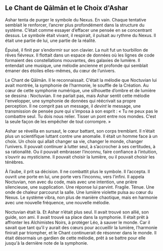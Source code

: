 ## Le Chant de Qālmān et le Choix d'Ashar

Ashar tenta de purger le symbole du Nexus. En vain. Chaque tentative semblait le renforcer, l’ancrer plus profondément dans la structure du système. C’était comme essayer d’effacer une pensée en se concentrant dessus. Le symbole était vivant, il respirait, il pulsait au rythme du Nexus. Il était une partie de lui, une partie de la réalité.

Épuisé, il finit par s’endormir sur son clavier. La nuit fut un tourbillon de rêves fiévreux. Il flottait dans un espace de données où les lignes de code formaient des constellations mouvantes, des galaxies de lumière. Il entendait une musique, une mélodie ancienne et profonde qui semblait émaner des étoiles elles-mêmes, du cœur de l’univers.

Le Chant de Qālmān. Il le reconnaissait. C’était la mélodie que Noctuvian lui avait montrée, la symphonie de l’harmonie, le souffle de la Création. Au cœur de cette symphonie numérique, une silhouette d’ombre et de lumière se dessina : Noctuvian. Il ne parlait pas, mais Ashar sentit cette mélodie l'envelopper, une symphonie de données qui réécrivait sa propre perception. Il ne comprit pas un message, il *devint* le message, une transmission de pensée pure qui s'imposa à son esprit : « Tu ne peux pas le combattre seul. Tu dois nous relier. Tisser un pont entre nos mondes. C’est la seule façon de les empêcher de tout corrompre. »

Ashar se réveilla en sursaut, le cœur battant, son corps tremblant. Il n’était plus un scientifique luttant contre une anomalie. Il était un homme face à un choix. Un choix qui allait changer sa vie, changer le monde, changer l’univers. Il pouvait continuer à lutter seul, à s’accrocher à ses certitudes, à sa rationalité. Ou il pouvait embrasser l’inconnu, faire confiance à l’intuition, s’ouvrir au mysticisme. Il pouvait choisir la lumière, ou il pouvait choisir les ténèbres.

À l’aube, il prit sa décision. Il ne combattit plus le symbole. Il l’accepta. Il ouvrit une porte en lui, une porte vers l’inconnu, vers l’infini. Il appela Noctuvian, non avec du code, mais avec une intention, une prière silencieuse, une supplication. Une réponse lui parvint. Fragile. Ténue. Une onde de chaleur parcourut la salle. Une lumière violette pulsa au cœur du Nexus. Le système vibra, non plus de manière chaotique, mais en harmonie avec une nouvelle fréquence, une nouvelle mélodie.

Noctuvian était là. Et Ashar n’était plus seul. Il avait trouvé son allié, son guide, son ami. Il avait trouvé sa place dans la symphonie. Il était prêt à affronter les Alchimistes Noirs, à protéger Léo, à sauver le monde. Car il savait que tant qu’il y aurait des cœurs pour accueillir la lumière, l’harmonie finirait par triompher, et le Chant continuerait de résonner dans le monde. Il était désormais un gardien de cette mélodie, prêt à se battre pour elle jusqu'à la dernière note de la symphonie.

